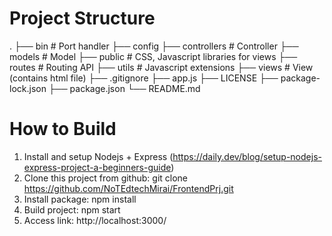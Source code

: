 # Project Structure

.
├── bin                    # Port handler
├── config
├── controllers            # Controller
├── models                 # Model
├── public                 # CSS, Javascript libraries for views
├── routes                 # Routing API
├── utils                  # Javascript extensions
├── views                  # View (contains html file)
├── .gitignore
├── app.js
├── LICENSE
├── package-lock.json
├── package.json
└── README.md

# How to Build

1. Install and setup Nodejs + Express (https://daily.dev/blog/setup-nodejs-express-project-a-beginners-guide)
2. Clone this project from github: git clone https://github.com/NoTEdtechMirai/FrontendPrj.git
3. Install package: npm install
4. Build project: npm start
5. Access link: http://localhost:3000/